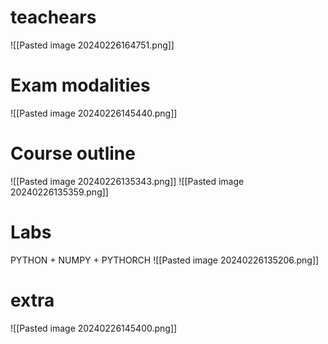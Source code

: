# teachears
![[Pasted image 20240226164751.png]]


# Exam modalities 
![[Pasted image 20240226145440.png]]

# Course outline
![[Pasted image 20240226135343.png]]
![[Pasted image 20240226135359.png]]



# Labs 
PYTHON + NUMPY + PYTHORCH
![[Pasted image 20240226135206.png]]
# extra
![[Pasted image 20240226145400.png]]



